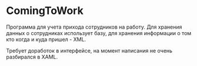 # ComingToWork
Программа для учета прихода сотрудников на работу. Для хранения данных о сотрудниках использует базу, для хранения информации о том кто когда и куда пришел - XML. 

Требует доработок в интерфейсе, на момент написания не очень разбирался в XAML.  
